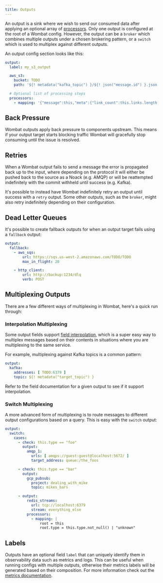 ```yaml
---
title: Outputs
---
```


An output is a sink where we wish to send our consumed data after applying an optional array
of [processors](cmp-processors.md). Only one output is configured at the root of a Wombat config. However, the output can be
a `broker` which combines multiple outputs under a chosen brokering pattern, or a `switch`
which is used to multiplex against different outputs.

An output config section looks like this:

```yaml
output:
  label: my_s3_output

  aws_s3:
    bucket: TODO
    path: '${! metadata("kafka_topic") }/${! json("message.id") }.json'

  # Optional list of processing steps
  processors:
    - mapping: '{"message":this,"meta":{"link_count":this.links.length()}}'
```

## Back Pressure

Wombat outputs apply back pressure to components upstream. This means if your output target starts blocking traffic
Wombat will gracefully stop consuming until the issue is resolved.

## Retries

When a Wombat output fails to send a message the error is propagated back up to the input, where depending on the
protocol it will either be pushed back to the source as a Noack (e.g. AMQP) or will be reattempted indefinitely with the
commit withheld until success (e.g. Kafka).

It's possible to instead have Wombat indefinitely retry an output until success with a `retry` output.
Some other outputs, such as the `broker`, might also retry indefinitely depending on their
configuration.

## Dead Letter Queues

It's possible to create fallback outputs for when an output target fails using a `fallback` output:

```yaml
output:
  fallback:
    - aws_sqs:
        url: https://sqs.us-west-2.amazonaws.com/TODO/TODO
        max_in_flight: 20

    - http_client:
        url: http://backup:1234/dlq
        verb: POST
```

## Multiplexing Outputs

There are a few different ways of multiplexing in Wombat, here's a quick run through:

### Interpolation Multiplexing

Some output fields support [field interpolation](cfg-interpolation.md), which is a super easy way to multiplex messages based
on their contents in situations where you are multiplexing to the same service.

For example, multiplexing against Kafka topics is a common pattern:

```yaml
output:
  kafka:
    addresses: [ TODO:6379 ]
    topic: ${! metadata("target_topic") }
```

Refer to the field documentation for a given output to see if it support interpolation.

### Switch Multiplexing

A more advanced form of multiplexing is to route messages to different output configurations based on a query. This is
easy with the `switch` output:

```yaml
output:
  switch:
    cases:
      - check: this.type == "foo"
        output:
          amqp_1:
            urls: [ amqps://guest:guest@localhost:5672/ ]
            target_address: queue:/the_foos

      - check: this.type == "bar"
        output:
          gcp_pubsub:
            project: dealing_with_mike
            topic: mikes_bars

      - output:
          redis_streams:
            url: tcp://localhost:6379
            stream: everything_else
          processors:
            - mapping: |
                root = this
                root.type = this.type.not_null() | "unknown"
```

## Labels

Outputs have an optional field `label` that can uniquely identify them in observability data such as metrics and logs.
This can be useful when running configs with multiple outputs, otherwise their metrics labels will be generated based on
their composition. For more information check out the [metrics documentation](cmp-metrics.md).